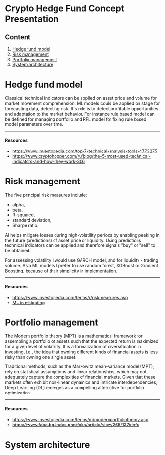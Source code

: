 # Crypto Hedge Fund Concept Presentation

## Content

1. [Hedge fund model](#hedge-fund-model)
2. [Risk management](#risk-management)
3. [Portfolio management](#portfolio-management)
4. [System architecture](#system-architecture) 


# Hedge fund model

Classical technical indicators can be applied on asset price and volume for 
market movement comprehension. 
ML models could be applied on stage for forecasting data, detecting risk. 
It's role is to detect profitable opportunities and adaptation to the 
market behavior.
For instance rule based model can be defined for managing portfolio and 
RFL model for fixing rule based model parameters over time. 

---
#### Resources
- https://www.investopedia.com/top-7-technical-analysis-tools-4773275
- https://www.cryptohopper.com/ru/blog/the-5-most-used-technical-indicators-and-how-they-work-306

# Risk management
The five principal risk measures include:
- alpha, 
- beta, 
- R-squared, 
- standard deviation, 
- Sharpe ratio. 

AI helps mitigate losses during high-volatility periods by enabling peeking
in the future (predictions) of asset price or liquidity. Using predictions
technical indicators can be applied and therefore signals "buy" or "sell"
to be obtained.

For assessing volatility I would use GARCH model, and for liquidity - trading volume.
As a ML models I prefer to use random forest, XGBoost or Gradient Boosting, 
because of their simplicity in implementation.

---
#### Resources
- https://www.investopedia.com/terms/r/riskmeasures.asp
- [ML in mitigating](https://superagi.com/mitigating-market-volatility-a-comparative-analysis-of-the-best-ai-risk-assessment-tools-for-financial-institutions-and-investors/)


# Portfolio management
The Modern portfolio theory (MPT) is a mathematical framework for assembling 
a portfolio of assets such that the expected return is maximized for a given 
level of volatility. It is a formalization of diversification in investing, 
i.e., the idea that owning different kinds of financial assets is less risky 
than owning one single asset. 

Traditional methods, such as the Markowitz mean-variance model (MPT), rely on 
statistical assumptions and linear relationships, which may not adequately
capture the complexities of financial markets. Given that these markets often 
exhibit non-linear dynamics and intricate interdependencies, Deep Learning (DL) 
emerges as a compelling alternative for portfolio optimization.

---
#### Resources
- https://www.investopedia.com/terms/m/modernportfoliotheory.asp
- https://www.faba.bg/index.php/faba/article/view/265/137#info


# System architecture

